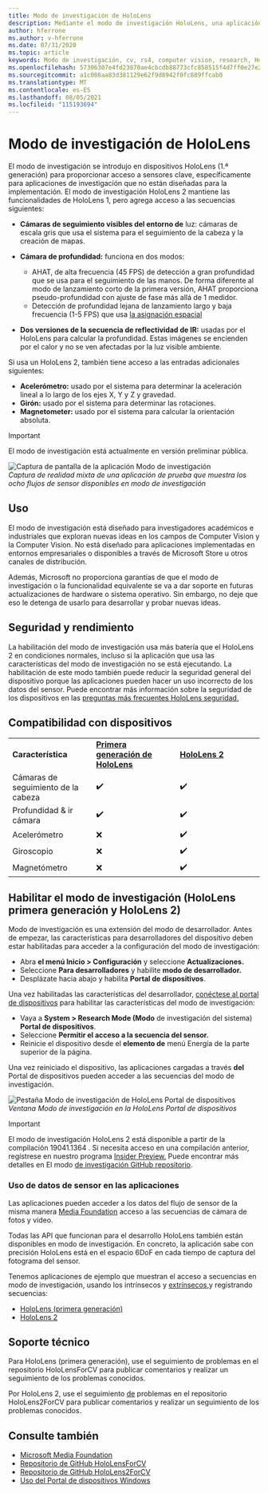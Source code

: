 ```yaml
---
title: Modo de investigación de HoloLens
description: Mediante el modo de investigación HoloLens, una aplicación puede acceder a flujos clave del sensor de dispositivo (profundidad, seguimiento del entorno y reflectividad de IR).
author: hferrone
ms.author: v-hferrone
ms.date: 07/31/2020
ms.topic: article
keywords: Modo de investigación, cv, rs4, computer vision, research, HoloLens, HoloLens 2
ms.openlocfilehash: 57306307e4fd23870ae4cbcdb88773cfc858515f4d7ff0e27e26930bace54d65
ms.sourcegitcommit: a1c086aa83d381129e62f9d8942f0fc889ffcab0
ms.translationtype: MT
ms.contentlocale: es-ES
ms.lasthandoff: 08/05/2021
ms.locfileid: "115193694"
---
```

# <a name="hololens-research-mode"></a>Modo de investigación de HoloLens

El modo de investigación se introdujo en dispositivos HoloLens (1.ª generación) para proporcionar acceso a sensores clave, específicamente para aplicaciones de investigación que no están diseñadas para la implementación.  El modo de investigación HoloLens 2 mantiene las funcionalidades de HoloLens 1, pero agrega acceso a las secuencias siguientes:

* **Cámaras de seguimiento visibles del entorno de** luz: cámaras de escala gris que usa el sistema para el seguimiento de la cabeza y la creación de mapas.
* **Cámara de profundidad:** funciona en dos modos:  
    + AHAT, de alta frecuencia (45 FPS) de detección a gran profundidad que se usa para el seguimiento de las manos. De forma diferente al modo de lanzamiento corto de la primera versión, AHAT proporciona pseudo-profundidad con ajuste de fase más allá de 1 medidor. 
    + Detección de profundidad lejana de lanzamiento largo y baja frecuencia (1-5 FPS) que usa [la asignación espacial](../../design/spatial-mapping.md)

* **Dos versiones de la secuencia de reflectividad de IR:** usadas por el HoloLens para calcular la profundidad. Estas imágenes se encienden por el calor y no se ven afectadas por la luz visible ambiente.

Si usa un HoloLens 2, también tiene acceso a las entradas adicionales siguientes:

* **Acelerómetro:** usado por el sistema para determinar la aceleración lineal a lo largo de los ejes X, Y y Z y gravedad.
* **Girón:** usado por el sistema para determinar las rotaciones.
* **Magnetometer:** usado por el sistema para calcular la orientación absoluta.

> [!IMPORTANT]
> El modo de investigación está actualmente en versión preliminar pública. 

![Captura de pantalla de la aplicación Modo de investigación](images/sensor-stream-viewer.jpg)<br>
*Captura de realidad mixta de una aplicación de prueba que muestra los ocho flujos de sensor disponibles en modo de investigación*

## <a name="usage"></a>Uso

El modo de investigación está diseñado para investigadores académicos e industriales que exploran nuevas ideas en los campos de Computer Vision y la Computer Vision.  No está diseñado para aplicaciones implementadas en entornos empresariales o disponibles a través de Microsoft Store u otros canales de distribución.

Además, Microsoft no proporciona garantías de que el modo de investigación o la funcionalidad equivalente se va a dar soporte en futuras actualizaciones de hardware o sistema operativo. Sin embargo, no deje que eso le detenga de usarlo para desarrollar y probar nuevas ideas.

## <a name="security-and-performance"></a>Seguridad y rendimiento

La habilitación del modo de investigación usa más batería que el HoloLens 2 en condiciones normales, incluso si la aplicación que usa las características del modo de investigación no se está ejecutando.  La habilitación de este modo también puede reducir la seguridad general del dispositivo porque las aplicaciones pueden hacer un uso incorrecto de los datos del sensor.  Puede encontrar más información sobre la seguridad de los dispositivos en las [preguntas más frecuentes HoloLens seguridad.](/hololens/hololens-faq-security)  

## <a name="device-support"></a>Compatibilidad con dispositivos
<table>
    <colgroup>
    <col width="33%" />
    <col width="33%" />
    <col width="33%" /> </colgroup>
    <tr>
        <td><strong>Característica</strong></td>
        <td><a href="/hololens/hololens1-hardware"><strong>Primera generación de HoloLens</strong></a></td>
        <td><a href="/hololens/hololens2-hardware"><strong>HoloLens 2</strong></a></td>
    </tr>
     <tr>
        <td>Cámaras de seguimiento de la cabeza</td>
        <td>✔️</td>
        <td>✔️</td>
    </tr>
    <tr>
        <td>Profundidad & ir cámara</td>
        <td>✔️</td>
        <td>✔️</td>
    </tr>
    <tr>
        <td>Acelerómetro</td>
        <td>❌</td>
        <td>✔️</td>
    </tr>
    <tr>
        <td>Giroscopio</td>
        <td>❌</td>
        <td>✔️</td>
    </tr>
    <tr>
        <td>Magnetómetro</td>
        <td>❌</td>
        <td>✔️</td>
    </tr>
</table>

## <a name="enabling-research-mode-hololens-first-gen-and-hololens-2"></a>Habilitar el modo de investigación (HoloLens primera generación y HoloLens 2)

Modo de investigación es una extensión del modo de desarrollador. Antes de empezar, las características para desarrolladores del dispositivo deben estar habilitadas para acceder a la configuración del modo de investigación: 

* Abra **el menú Inicio > Configuración** y seleccione **Actualizaciones.**
* Seleccione **Para desarrolladores** y habilite **modo de desarrollador.**
* Desplázate hacia abajo y habilita **Portal de dispositivos**.

Una vez habilitadas las características del desarrollador, [conéctese al portal de dispositivos](/windows/uwp/debug-test-perf/device-portal-hololens) para habilitar las características del modo de investigación:

* Vaya a **System > Research Mode (Modo** de investigación del sistema) **Portal de dispositivos**.
* Seleccione **Permitir el acceso a la secuencia del sensor.**
* Reinicie el dispositivo desde el **elemento de** menú Energía de la parte superior de la página.

Una vez reiniciado el dispositivo, las aplicaciones cargadas a través **del** Portal de dispositivos pueden acceder a las secuencias del modo de investigación.

![Pestaña Modo de investigación de HoloLens Portal de dispositivos](images/ResearchModeDevPortal.png)<br>
*Ventana Modo de investigación en la HoloLens Portal de dispositivos*

> [!IMPORTANT]
> El modo de investigación HoloLens 2 está disponible a partir de la compilación 19041.1364 . Si necesita acceso en una compilación anterior, regístrese en nuestro programa [Insider Preview.](/hololens/hololens-insider) Puede encontrar más detalles en El modo [de investigación GitHub repositorio](https://github.com/microsoft/HoloLens2ForCV).

### <a name="using-sensor-data-in-your-apps"></a>Uso de datos de sensor en las aplicaciones

Las aplicaciones pueden acceder a los datos del flujo de sensor de la misma manera [Media Foundation](/windows/win32/medfound/microsoft-media-foundation-sdk) acceso a las secuencias de cámara de fotos y vídeo. 

Todas las API que funcionan para el desarrollo HoloLens también están disponibles en modo de investigación. En concreto, la aplicación sabe con precisión HoloLens está en el espacio 6DoF en cada tiempo de captura del fotograma del sensor.

Tenemos aplicaciones de ejemplo que muestran el acceso a secuencias en modo de investigación, usando los intrínsecos y [extrínsecos,](/windows/mixed-reality/locatable-camera#locating-the-device-camera-in-the-world)y registrando secuencias:
* [HoloLens (primera generación)](https://github.com/Microsoft/HoloLensForCV)
* [HoloLens 2](https://github.com/microsoft/HoloLens2ForCV)

## <a name="support"></a>Soporte técnico

Para HoloLens (primera generación), [](https://github.com/Microsoft/HololensForCV/issues) use el seguimiento de problemas en el repositorio HoloLensForCV para publicar comentarios y realizar un seguimiento de los problemas conocidos.

Por HoloLens 2, use el seguimiento [de](https://github.com/microsoft/HoloLens2ForCV/issues) problemas en el repositorio HoloLens2ForCV para publicar comentarios y realizar un seguimiento de los problemas conocidos.

## <a name="see-also"></a>Consulte también

* [Microsoft Media Foundation](/windows/win32/medfound/microsoft-media-foundation-sdk)
* [Repositorio de GitHub HoloLensForCV](https://github.com/Microsoft/HoloLensForCV)
* [Repositorio de GitHub HoloLens2ForCV](https://github.com/microsoft/HoloLens2ForCV)
* [Uso del Portal de dispositivos Windows](using-the-windows-device-portal.md)